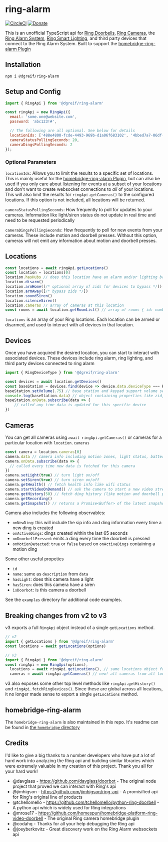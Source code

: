 # ring-alarm
 
[![CircleCI](https://circleci.com/gh/dgreif/ring-alarm.svg?style=svg)](https://circleci.com/gh/dgreif/ring-alarm)
[![Donate](https://img.shields.io/badge/Donate-PayPal-green.svg)](https://www.paypal.com/cgi-bin/webscr?cmd=_donations&business=HD9ZPB34FY428&currency_code=USD&source=url)
 
This is an unofficial TypeScript api for [Ring Doorbells](https://shop.ring.com/pages/doorbell-cameras),
[Ring Cameras](https://shop.ring.com/pages/security-cameras),
the [Ring Alarm System](https://shop.ring.com/pages/security-system),
[Ring Smart Lighting](https://shop.ring.com/pages/smart-lighting),
and third party devices that connect to the Ring Alarm System.
Built to support the [homebridge-ring-alarm Plugin](./homebridge)
 
## Installation

`npm i @dgreif/ring-alarm`


## Setup and Config
```js
import { RingApi } from '@dgreif/ring-alarm'

const ringApi = new RingApi({
  email: 'some.one@website.com',
  password: 'abc123!#',

  // The following are all optional. See below for details
  locationIds: ['488e4800-fcde-4493-969b-d1a06f683102', '4bbed7a7-06df-4f18-b3af-291c89854d60'],
  cameraStatusPollingSeconds: 20,
  cameraDingsPollingSeconds: 2
});
```

### Optional Parameters
`locationIds`: Allows you to limit the results to a specific set of locations.
This is mainly useful for the [homebridge-ring-alarm Plugin](./homebridge), but can also be used if you only care about
listening for events at a subset of your locations and don't want to create websocket connections to _all_ of your locations.
This will also limit the results for `ringApi.getCameras()` to the configured locations.
If this option is not included, all locations will be returned.

`cameraStatusPollingSeconds`: How frequently to poll for updates to your cameras.  Information like 
light/siren status do not update in real time and need to be requested periodically

`cameraDingsPollingSeconds`: How frequently to poll for new events from your cameras.  These include motion and
doorbell presses.  Without this option, cameras will not emit any information about motion and doorbell presses.  

## Locations
```typescript
const locations = await ringApi.getLocations()
const location = locations[0]
location.hasHubs // does this location have an alarm and/or lighting bridge
location.disarm()
location.armHome([/* optional array of zids for devices to bypass */])
location.armAway([/* bypass zids */])
location.soundSiren()
location.silenceSiren()
location.cameras // array of cameras at this location
const rooms = await location.getRoomList() // array of rooms { id: number, name: string }
```

`locations` is an array of your Ring locations. Each location can be armed or disarmed,
and used to interact with all devices in that location.

## Devices
Once you have acquired the desired location, you can start
to interact with associated devices. These devices include ring alarm, ring lighting,
and third party devices connected to ring alarm
```js
import { RingDeviceType } from '@dgreif/ring-alarm'

const devices = await location.getDevices()
const baseStation = devices.find(device => device.data.deviceType === RingDeviceType.BaseStation)
baseStation.setVolume(.75) // base station and keypad support volume settings between 0 and 1
console.log(baseStation.data) // object containing properties like zid, name, roomId, faulted, tamperStatus, etc.
baseStation.onData.subscribe(data => {
    // called any time data is updated for this specific device
})
```

## Cameras
You can get all cameras using `await ringApi.getCameras()` or cameras for a particular
location with `location.cameras`

```typescript
const camera = location.cameras[0]
camera.data // camera info including motion zones, light status, battery, etc.
camera.onData.subscribe(data => {
  // called every time new data is fetched for this camera
})
camera.setLight(true) // turn light on/off
camera.setSiren(true) // turn siren on/off
camera.getHealth() // fetch health info like wifi status
camera.startVideoOnDemand() // ask the camera to start a new video stream.  currently does _not_ pass back the sip info
camera.getHistory(50) // fetch ding history (like motion and doorbell presses)
camera.getRecording()
camera.getSnapshot() // returns a Promise<Buffer> of the latest snapshot from the camera 
```

Camera also includes the following observables:
* `onNewDing`: this will include the sip info and ding information every time a new ding is created
* `onActiveDings`: dings created within the last 65 seconds
* `onDoorbellPressed`: emits a ding every time the doorbell is pressed
* `onMotionDetected`: `true` or `false` based on `onActiveDings` containing a motion ding

Some other useful propeties
* `id`
* `name`: same as `description` from `data`
* `hasLight`: does this camera have a light
* `hasSiren`: does this camera have a siren
* `isDoorbot`: is this camera a doorbell

See the `examples` directory for additional code examples.

## Breaking changes from v2 to v3

v3 exports a full `RingApi` object instead of a single `getLocations` method.

```typescript
// v2
import { getLocations } from '@dgreif/ring-alarm'
const locations = await getLocations(options)

// v3
import { RingApi } from '@dgreif/ring-alarm'
const ringApi = new RingApi(options),
  locations = await ringApi.getLocations(), // same locations object form v2
  cameras = await ringApi.getCameras() // new! all cameras from all locations
```  

v3 also exposes some other top level methods like `ringApi.getHistory()` and `ringApi.fetchRingDevices()`.
Since these are global across all locations, it no longer made sense to export a single `getLocations` method.

## homebridge-ring-alarm

The `homebridge-ring-alarm` is also maintained in this repo.  It's readme can be found in [the `homebridge` directory](./homebridge)

## Credits

I'd like to give a big thanks to a number developers who have put a lot of hard work into analyzing the
Ring api and building similar libraries which were extremely valuable in my creation of this project.  Thank you all
for your hard work!

 * @davglass - https://github.com/davglass/doorbot - The original node project that proved we can interact with Ring's api
 * @jimhigson - https://github.com/jimhigson/ring-api - A promisified api for Ring's original line of products
 * @tchellomello - https://github.com/tchellomello/python-ring-doorbell - A python api which is widely used for Ring integrations
 * @mrose17 - https://github.com/homespun/homebridge-platform-ring-video-doorbell - The original Ring camera homebridge plugin
 * @codahq - Thanks for all your help debugging the Ring api
 * @joeyberkovitz - Great discovery work on the Ring Alarm websockets api
